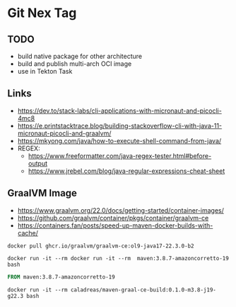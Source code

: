 # Git Nex Tag

## TODO

* build native package for other architecture
* build and publish multi-arch OCI image
* use in Tekton Task

## Links

* https://dev.to/stack-labs/cli-applications-with-micronaut-and-picocli-4mc8
* https://e.printstacktrace.blog/building-stackoverflow-cli-with-java-11-micronaut-picocli-and-graalvm/
* https://mkyong.com/java/how-to-execute-shell-command-from-java/
* REGEX:
  * https://www.freeformatter.com/java-regex-tester.html#before-output
  * https://www.jrebel.com/blog/java-regular-expressions-cheat-sheet

## GraalVM Image

* https://www.graalvm.org/22.0/docs/getting-started/container-images/
* https://github.com/graalvm/container/pkgs/container/graalvm-ce 
* https://containers.fan/posts/speed-up-maven-docker-builds-with-cache/

```shell
docker pull ghcr.io/graalvm/graalvm-ce:ol9-java17-22.3.0-b2
```

```shell
docker run -it --rm docker run -it --rm  maven:3.8.7-amazoncorretto-19 bash
```

```dockerfile
FROM maven:3.8.7-amazoncorretto-19

```

```shell
docker run -it --rm caladreas/maven-graal-ce-build:0.1.0-m3.8-j19-g22.3 bash
```